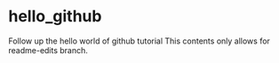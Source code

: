 # hello_github
Follow up the hello world of github tutorial
This contents only allows for readme-edits branch.

